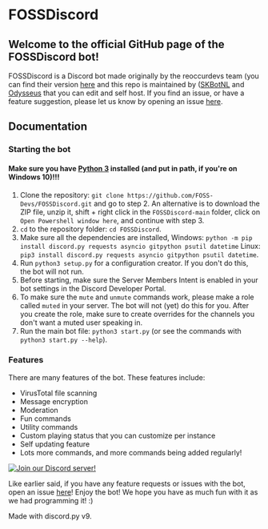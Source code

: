 # FOSSDiscord
## Welcome to the official GitHub page of the FOSSDiscord bot!
FOSSDiscord is a Discord bot made originally by the reoccurdevs team (you can find their version [here](github.com/reoccurdevs/freediscord) and this repo is maintained by ([SKBotNL](https://github.com/SKBdtNL) and [Odysseus](https://github.com/Odysseus443) that you can edit and self host. If you find an issue, or have a feature suggestion, please let us know by opening an issue [here](https://github.com/FOSS-Devs/FOSSDiscord/issues).

## Documentation

### Starting the bot
#### Make sure you have [Python 3](https://www.python.org/downloads/) installed (and put in path, if you're on Windows 10)!!!
1. Clone the repository: `git clone https://github.com/FOSS-Devs/FOSSDiscord.git` and go to step 2. An alternative is to download the ZIP file, unzip it, shift + right click in the `FOSSDiscord-main` folder, click on `Open Powershell window here`, and continue with step 3.
2. `cd` to the repository folder: `cd FOSSDiscord`.
3. Make sure all the dependencies are installed, Windows: `python -m pip install discord.py requests asyncio gitpython psutil datetime` Linux: `pip3 install discord.py requests asyncio gitpython psutil datetime`.
4. Run `python3 setup.py` for a configuration creator. If you don't do this, the bot will not run.
5. Before starting, make sure the Server Members Intent is enabled in your bot settings in the Discord Developer Portal.
6. To make sure the `mute` and `unmute` commands work, please make a role called `muted` in your server. The bot will not (yet) do this for you. After you create the role, make sure to create overrides for the channels you don't want a muted user speaking in.
7. Run the main bot file: `python3 start.py` (or see the commands with `python3 start.py --help`).

### Features

There are many features of the bot. These features include:

- VirusTotal file scanning
- Message encryption
- Moderation
- Fun commands
- Utility commands
- Custom playing status that you can customize per instance
- Self updating feature
- Lots more commands, and more commands being added regularly!

[![Join our Discord server!](https://invidget.switchblade.xyz/myzbqnVUFN)](http://discord.gg/myzbqnVUFN)

Like earlier said, if you have any feature requests or issues with the bot, open an issue [here](https://github.com/FOSS-Devs/freediscord/issues)!
Enjoy the bot! We hope you have as much fun with it as we had programming it! :)

Made with discord.py v9.
